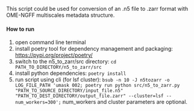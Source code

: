 This script could be used for conversion of an .n5 file to .zarr format with OME-NGFF multiscales metadata structure.
#### How to run
1. open command line terminal
2. install poetry tool for dependency management and packaging: https://pypi.org/project/poetry/
3. switch to the n5_to_zarr/src directory:
    ``cd PATH_TO_DIRECTORY/n5_to_zarr/src``
4. install python dependencies:
    ``poetry install``
5. run script using cli (for lsf cluster):
   ``bsub -n 10 -J n5tozarr -o LOG_FILE_PATH 'umask 002; poetry run python src/n5_to_zarr.py "PATH_TO_SOURCE_DIRECTORY/input_file.n5" "PATH_TO_DEST_DIRECTORY/output_file.zarr" --cluster=lsf --num_workers=300';``
    num_workers and cluster parameters are optional.
